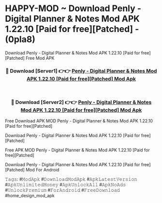 # HAPPY-MOD ~ Download Penly - Digital Planner & Notes Mod APK 1.22.10 [Paid for free][Patched] - (0pla8)
Download Penly - Digital Planner & Notes Mod APK 1.22.10 [Paid for free][Patched] Free Mod APK

<div align="center">
<h3>🔴 Download [Server1] 👉👉 <a href="https://apk-comot.site?title=Penly_-_Digital_Planner_&_Notes_Mod_APK_1.22.10_[Paid_for_free][Patched]">Penly - Digital Planner & Notes Mod APK 1.22.10 [Paid for free][Patched] Mod Apk</a></h3><br>

<h3>🔴 Download [Server2] 👉👉 <a href="https://apk-comot.site?title=Penly_-_Digital_Planner_&_Notes_Mod_APK_1.22.10_[Paid_for_free][Patched]">Penly - Digital Planner & Notes Mod APK 1.22.10 [Paid for free][Patched] Mod Apk</a></h3>
</div>


Free Download APK MOD Penly - Digital Planner & Notes Mod APK 1.22.10 [Paid for free][Patched]

Download Penly - Digital Planner & Notes Mod APK 1.22.10 [Paid for free][Patched] 

Free APK MOD Penly - Digital Planner & Notes Mod APK 1.22.10 [Paid for free][Patched] 

Download Penly - Digital Planner & Notes Mod APK 1.22.10 [Paid for free][Patched] Mod For Android

𝚃𝚊𝚐𝚜: #𝙼𝚘𝚍𝙰𝚙𝚔 #𝙳𝚘𝚠𝚗𝚕𝚘𝚊𝚍𝙼𝚘𝚍𝙰𝚙𝚔 #𝙰𝚙𝚔𝙻𝚊𝚝𝚎𝚜𝚝𝚅𝚎𝚛𝚜𝚒𝚘𝚗 #𝙰𝚙𝚔𝚄𝚗𝚕𝚒𝚖𝚒𝚝𝚎𝚍𝙼𝚘𝚗𝚎𝚢 #𝙰𝚙𝚔𝚄𝚗𝚕𝚘𝚌𝚔𝙰𝚕𝚕 #𝙰𝚙𝚔𝙽𝚘𝙰𝚍𝚜 #𝚄𝚗𝚕𝚘𝚌𝚔𝙿𝚛𝚎𝚖𝚒𝚞𝚖 #𝙵𝚘𝚛𝙰𝚗𝚍𝚛𝚘𝚒𝚍 #𝙵𝚛𝚎𝚎𝙳𝚘𝚠𝚗𝚕𝚘𝚊𝚍 #home_design_mod_apk